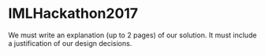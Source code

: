 # IMLHackathon2017

We must write an explanation (up to 2 pages) of our solution.
It must include a justification of our design decisions.